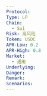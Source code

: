 ```yaml
---
Protocol: 
Type: LP
Chain:
  - Sui
Risk: 高风险
Token: USDC
APR-Low: 0.2
APR-High: 0.8
Market:
  - 通用
Underlying: 
Danger: 
Remark: 
Scenarios:
---
```


